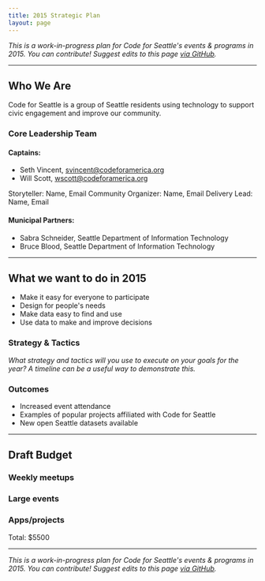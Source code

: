 ```yaml
---
title: 2015 Strategic Plan
layout: page
---
```


_This is a work-in-progress plan for Code for Seattle's events & programs in 2015. You can contribute! Suggest edits to this page [via GitHub](https://github.com/codeforseattle/codeforseattle.github.com/blob/master/plan/2015.md)._

---

## Who We Are

Code for Seattle is a group of Seattle residents using technology to support civic engagement and improve our community.

### Core Leadership Team

#### Captains: 
 - Seth Vincent, svincent@codeforamerica.org
 - Will Scott, wscott@codeforamerica.org

Storyteller: Name, Email
Community Organizer: Name, Email
Delivery Lead: Name, Email

#### Municipal Partners:
  - Sabra Schneider, Seattle Department of Information Technology
  - Bruce Blood, Seattle Department of Information Technology

---

## What we want to do in 2015

- Make it easy for everyone to participate
- Design for people's needs
- Make data easy to find and use
- Use data to make and improve decisions

### Strategy & Tactics
_What strategy and tactics will you use to execute on your goals for the year? A timeline can be a useful way to demonstrate this._

### Outcomes

- Increased event attendance
- Examples of popular projects affiliated with Code for Seattle
- New open Seattle datasets available


---

## Draft Budget

### Weekly meetups

### Large events

### Apps/projects

Total: $5500

---

_This is a work-in-progress plan for Code for Seattle's events & programs in 2015. You can contribute! Suggest edits to this page [via GitHub](https://github.com/codeforseattle/codeforseattle.github.com/blob/master/plan/2015.md)._

